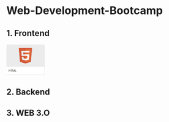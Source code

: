 # Web-Development-Bootcamp

## 1. Frontend

[<img src="https://github.com/NishitaErvantikar9/Web-Development-Bootcamp/blob/main/Images/Html.png" height="80px" width="100px">](https://github.com/NishitaErvantikar9/Frontend-Projects)

## 2. Backend

## 3. WEB 3.O

